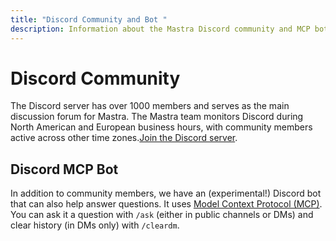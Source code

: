 ```yaml
---
title: "Discord Community and Bot "
description: Information about the Mastra Discord community and MCP bot.
---
```


# Discord Community

The Discord server has over 1000 members and serves as the main discussion forum for Mastra. The Mastra team monitors Discord during North American and European business hours, with community members active across other time zones.[Join the Discord server](https://discord.gg/BTYqqHKUrf).

## Discord MCP Bot

In addition to community members, we have an (experimental!) Discord bot that can also help answer questions. It uses [Model Context Protocol (MCP)](/docs/agents/mcp-guide). You can ask it a question with `/ask` (either in public channels or DMs) and clear history (in DMs only) with `/cleardm`.
